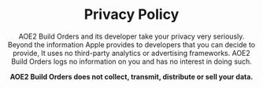 <h1 align="center">Privacy Policy</h1>

<p align="center">AOE2 Build Orders and its developer take your privacy very seriously. Beyond the information Apple provides to developers that you can decide to provide, It uses no third-party analytics or advertising frameworks. AOE2 Build Orders logs no information on you and has no interest in doing such.</p>

<p align="center"><b>AOE2 Build Orders does not collect, transmit, distribute or sell your data.</b></p>
